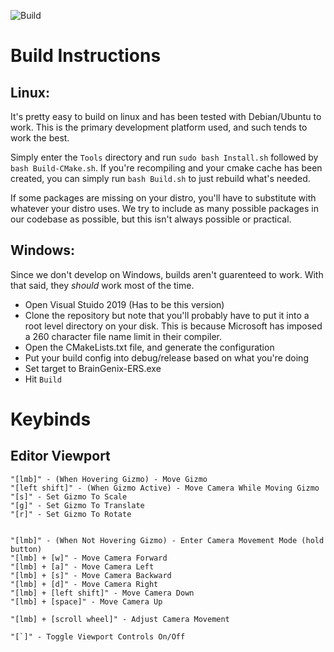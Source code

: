 ![Build](https://github.com/carboncopies/BrainGenix-ERS/actions/workflows/cmake.yml/badge.svg)

# Build Instructions

## Linux:

  It's pretty easy to build on linux and has been tested with Debian/Ubuntu to work. This is the primary development platform used, and such tends to work the best. 
  
  Simply enter the `Tools` directory and run `sudo bash Install.sh` followed by `bash Build-CMake.sh`. If you're recompiling and your cmake cache has been created, you can simply run `bash Build.sh` to just rebuild what's needed.

  If some packages are missing on your distro, you'll have to substitute with whatever your distro uses. We try to include as many possible packages in our codebase as possible, but this isn't always possible or practical.


## Windows:

  Since we don't develop on Windows, builds aren't guarenteed to work. With that said, they *should* work most of the time. 
  

  - Open Visual Stuido 2019 (Has to be this version)
  - Clone the repository but note that you'll probably have to put it into a root level directory on your disk. This is because Microsoft has imposed a 260 character file name limit in their compiler. 
  - Open the CMakeLists.txt file, and generate the configuration
  - Put your build config into debug/release based on what you're doing
  - Set target to BrainGenix-ERS.exe
  - Hit `Build`


# Keybinds

  ## Editor Viewport

    "[lmb]" - (When Hovering Gizmo) - Move Gizmo
    "[left shift]" - (When Gizmo Active) - Move Camera While Moving Gizmo
    "[s]" - Set Gizmo To Scale
    "[g]" - Set Gizmo To Translate
    "[r]" - Set Gizmo To Rotate


    "[lmb]" - (When Not Hovering Gizmo) - Enter Camera Movement Mode (hold button)
    "[lmb] + [w]" - Move Camera Forward
    "[lmb] + [a]" - Move Camera Left
    "[lmb] + [s]" - Move Camera Backward
    "[lmb] + [d]" - Move Camera Right
    "[lmb] + [left shift]" - Move Camera Down
    "[lmb] + [space]" - Move Camera Up

    "[lmb] + [scroll wheel]" - Adjust Camera Movement

    "[`]" - Toggle Viewport Controls On/Off